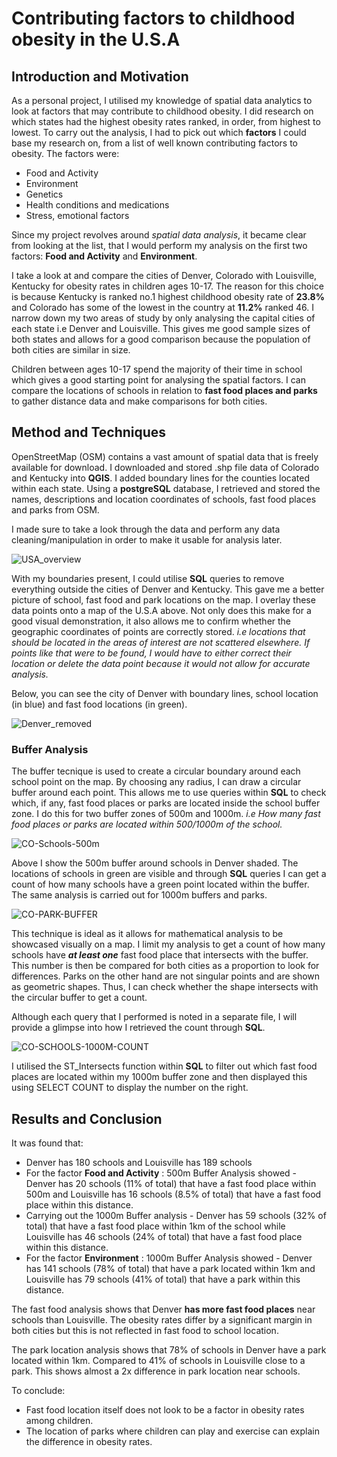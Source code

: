 # Contributing factors to childhood obesity in the U.S.A

## Introduction and Motivation

As a personal project, I utilised my knowledge of spatial data analytics to look at factors that may contribute to childhood obesity. I did research on which states had the highest obesity rates ranked, in order, from highest to lowest. To carry out the analysis, I had to pick out which **factors** I could base my research on, from a list of well known contributing factors to obesity. 
The factors were:

- Food and Activity
- Environment
- Genetics
- Health conditions and medications
- Stress, emotional factors

Since my project revolves around _spatial data analysis_, it became clear from looking at the list, that I would perform my analysis on the first two factors: **Food and Activity** and **Environment**.

I take a look at and compare the cities of Denver, Colorado with Louisville, Kentucky for obesity rates in children ages 10-17. The reason for this choice is because Kentucky is ranked no.1 highest childhood obesity rate of **23.8%** and Colorado has some of the lowest in the country at **11.2%** ranked 46. I narrow down my two areas of study by only analysing the capital cities of each state i.e Denver and Louisville. This gives me good sample sizes of both states and allows for a good comparison because the population of both cities are similar in size.

Children between ages 10-17 spend the majority of their time in school which gives a good starting point for analysing the spatial factors. I can compare the locations of schools in relation to **fast food places and parks** to gather distance data and make comparisons for both cities.

## Method and Techniques
OpenStreetMap (OSM) contains a vast amount of spatial data that is freely available for download. I downloaded and stored .shp file data of Colorado and Kentucky into **QGIS**. I added boundary lines for the counties located within each state. Using a **postgreSQL** database, I retrieved and stored the names, descriptions and location coordinates of schools, fast food places and parks from OSM.

I made sure to take a look through the data and perform any data cleaning/manipulation in order to make it usable for analysis later.

![USA_overview](https://user-images.githubusercontent.com/99913034/220444629-8488ea1a-008c-4436-b995-4130019db31e.PNG)

With my boundaries present, I could utilise **SQL** queries to remove everything outside the cities of Denver and Kentucky. This gave me a better picture of school, fast food and park locations on the map. I overlay these data points onto a map of the U.S.A above. Not only does this make for a good visual demonstration, it also allows me to confirm whether the geographic coordinates of points are correctly stored. _i.e locations that should be located in the areas of interest are not scattered elsewhere. If points like that were to be found, I would have to either correct their location or delete the data point because it would not allow for accurate analysis._

Below, you can see the city of Denver with boundary lines, school location (in blue) and fast food locations (in green).

![Denver_removed](https://user-images.githubusercontent.com/99913034/220446345-bea61e61-eb3b-432f-9bc6-b146cbec370c.PNG)

### Buffer Analysis

The buffer tecnique is used to create a circular boundary around each school point on the map. By choosing any radius, I can draw a circular buffer around each point. This allows me to use queries within **SQL** to check which, if any, fast food places or parks are located inside the school buffer zone. I do this for two buffer zones of 500m and 1000m. _i.e How many fast food places or parks are located within 500/1000m of the school._ 

![CO-Schools-500m](https://user-images.githubusercontent.com/99913034/220448324-38aa4f4e-40a6-4e52-bc0c-dd8e5ca0104e.PNG)

Above I show the 500m buffer around schools in Denver shaded. The locations of schools in green are visible and through **SQL** queries I can get a count of how many schools have a green point located within the buffer. The same analysis is carried out for 1000m buffers and parks.

![CO-PARK-BUFFER](https://user-images.githubusercontent.com/99913034/220448891-49d435b4-efe2-438e-aa12-9d426a74f2bc.PNG)

This technique is ideal as it allows for mathematical analysis to be showcased visually on a map. I limit my analysis to get a count of how many schools have **_at least one_** fast food place that intersects with the buffer. This number is then be compared for both cities as a proportion to look for differences. Parks on the other hand are not singular points and are shown as geometric shapes. Thus, I can check whether the shape intersects with the circular buffer to get a count.

Although each query that I performed is noted in a separate file, I will provide a glimpse into how I retrieved the count through **SQL**.

![CO-SCHOOLS-1000M-COUNT](https://user-images.githubusercontent.com/99913034/220450407-14d8b570-fa21-49cf-a84a-3e27fa784999.PNG)

I utilised the ST_Intersects function within **SQL** to filter out which fast food places are located within my 1000m buffer zone and then displayed this using SELECT COUNT to display the number on the right.

## Results and Conclusion
It was found that:
- Denver has 180 schools and Louisville has 189 schools
- For the factor **Food and Activity** : 500m Buffer Analysis showed - Denver has 20 schools (11% of total) that have a fast food place within 500m and Louisville has 16 schools (8.5% of total) that have a fast food place within this distance.
- Carrying out the 1000m Buffer analysis - Denver has 59 schools (32% of total) that have a fast food place within 1km of the school while Louisville has 46 schools (24% of total) that have a fast food place within this distance.
- For the factor **Environment** : 1000m Buffer Analysis showed - Denver has 141 schools (78% of total) that have a park located within 1km and Louisville has 79 schools (41% of total) that have a park within this distance.

The fast food analysis shows that Denver **has more fast food places** near schools than Louisville. The obesity rates differ by a significant margin in both cities but this is not reflected in fast food to school location.

The park location analysis shows that 78% of schools in Denver have a park located within 1km. Compared to 41% of schools in Louisville close to a park. This shows almost a 2x difference in park location near schools.

To conclude:
- Fast food location itself does not look to be a factor in obesity rates among children.
- The location of parks where children can play and exercise can explain the difference in obesity rates.

